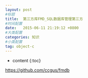 ```yaml
---
layout: post
#标题
title:  第三方库FMD_SQL数据库管理第三方
#时间配置
date:   2015-06-11 21:19:12 +0800
#大类配置
categories: 知识
#小类配置
tag: object-c
---
```


* content
{:toc}

<a href="https://github.com/ccgus/fmdb" target="_blank">https://github.com/ccgus/fmdb</a><br>